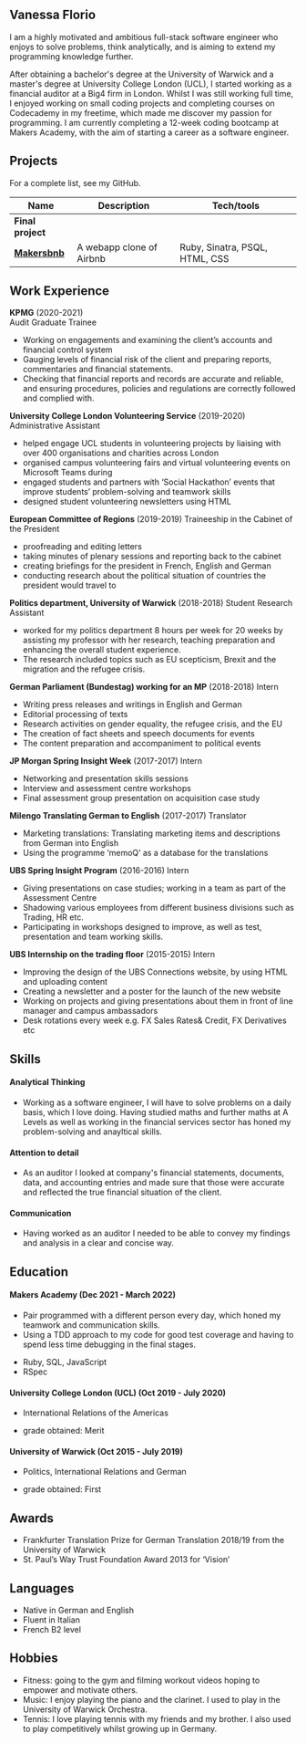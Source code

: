 ## Vanessa Florio

I am a highly motivated and ambitious full-stack software engineer who enjoys to solve problems, think analytically, and is aiming to extend my programming knowledge further.

After obtaining a bachelor's degree at the University of Warwick and a master's degree at University College London (UCL), I started working as a financial auditor at a Big4 firm in London. Whilst I was still working full time, I enjoyed working on small coding projects and completing courses on Codecademy in my freetime, which made me discover my passion for programming. I am currently completing a 12-week coding bootcamp at Makers Academy, with the aim of starting a career as a software engineer. 

## Projects

For a complete list, see my GitHub.

| Name                         | Description              | Tech/tools            |
| ---------------------------- | -----------------        | -----------------     |
| **Final project**                                             |                          |                       |
| **[Makersbnb](https://github.com/floriov/Makersbnb-Group-4)** | A webapp clone of Airbnb | Ruby, Sinatra, PSQL, HTML, CSS        |            

## Work Experience

**KPMG** (2020-2021)  
Audit Graduate Trainee

* Working on engagements and examining the client’s accounts and financial control system
* Gauging levels of financial risk of the client and preparing reports, commentaries and financial statements. 
* Checking that financial reports and records are accurate and reliable, and ensuring procedures, policies and regulations are correctly followed and complied     with. 



**University College London Volunteering Service** (2019-2020)  
Administrative Assistant 

* helped engage UCL students in volunteering projects by liaising with over 400 organisations and charities across London
* organised campus volunteering fairs and virtual volunteering events on Microsoft Teams during
* engaged students and partners with ‘Social Hackathon’ events that improve students’ problem-solving and teamwork skills 
* designed student volunteering newsletters using HTML



**European Committee of Regions** (2019-2019)
Traineeship in the Cabinet of the President 

* proofreading and editing letters 
* taking minutes of plenary sessions and reporting back to the cabinet 
* creating briefings for the president in French, English and German 
* conducting research about the political situation of countries the president would travel to 



**Politics department, University of Warwick** (2018-2018)
Student Research Assistant 

* worked for my politics department 8 hours per week for 20 weeks by assisting my professor with her research, teaching preparation and enhancing the overall student experience. 
* The research included topics such as EU scepticism, Brexit and the migration and the refugee crisis. 



**German Parliament (Bundestag) working for an MP** (2018-2018)
Intern

* Writing press releases and writings in English and German
* Editorial processing of texts
* Research activities on gender equality, the refugee crisis, and the EU
* The creation of fact sheets and speech documents for events
* The content preparation and accompaniment to political events



**JP Morgan Spring Insight Week** (2017-2017)
Intern

* Networking and presentation skills sessions
* Interview and assessment centre workshops
* Final assessment group presentation on acquisition case study



**Milengo Translating German to English** (2017-2017)
Translator

* Marketing translations: Translating marketing items and descriptions from German into English
* Using the programme ‘memoQ’ as a database for the translations



**UBS Spring Insight Program** (2016-2016)
Intern

* Giving presentations on case studies; working in a team as part of the Assessment Centre
* Shadowing various employees from different business divisions such as Trading, HR etc.
* Participating in workshops designed to improve, as well as test, presentation and team working skills.
 
 
 
**UBS Internship on the trading floor** (2015-2015) 
Intern

* Improving the design of the UBS Connections website, by using HTML and uploading content  
* Creating a newsletter and a poster for the launch of the new website 
* Working on projects and giving presentations about them in front of line manager and campus ambassadors 
* Desk rotations every week e.g. FX Sales Rates& Credit, FX Derivatives etc 



## Skills

#### Analytical Thinking
* Working as a software engineer, I will have to solve problems on a daily basis, which I love doing. Having
studied maths and further maths at A Levels as well as working in the financial services sector has
honed my problem-solving and anayltical skills.

#### Attention to detail
* As an auditor I looked at company's financial statements, documents, data, and accounting entries and made sure that those were accurate and reflected the true financial situation of the client. 

#### Communication 
 * Having worked as an auditor I needed to be able to convey my findings and analysis in a clear and concise way.
 

## Education

#### Makers Academy (Dec 2021 - March 2022)
* Pair programmed with a different person every day, which honed my teamwork and communication skills. 
* Using a TDD approach to my code for good test coverage and having to spend less time debugging in the final stages.
- Ruby, SQL,  JavaScript
- RSpec

#### University College London (UCL) (Oct 2019 - July 2020)

* International Relations of the Americas 
 - grade obtained: Merit

#### University of Warwick (Oct 2015 - July 2019)

* Politics, International Relations and German
- grade obtained: First

## Awards

* Frankfurter Translation Prize for German Translation 2018/19 from the University of Warwick
* St. Paul’s Way Trust Foundation Award 2013 for ‘Vision’

## Languages
* Native in German and English
* Fluent in Italian 
* French B2 level

## Hobbies

* Fitness: going to the gym and filming workout videos hoping to empower and motivate others.
* Music: I enjoy playing the piano and the clarinet. I used to play in the University of Warwick Orchestra.
* Tennis: I love playing tennis with my friends and my brother. I also used to play competitively whilst growing up in Germany.
